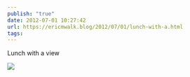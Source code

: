 ```yaml
---
publish: "true"
date: 2012-07-01 10:27:42
url: https://ericmwalk.blog/2012/07/01/lunch-with-a.html
tags: 
---
```


Lunch with a view

![](https://ericmwalk.blog/uploads/2022/523443f4aa.jpg)